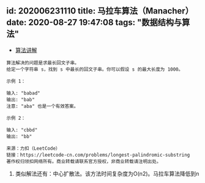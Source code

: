 id: 202006231110
title: 马拉车算法（Manacher）
date: 2020-08-27 19:47:08
tags: "数据结构与算法"
---------

* [算法讲解](https://www.jianshu.com/p/392172762e55)

```$xslt
算法解决的问题是求最长回文子串。
给定一个字符串 s，找到 s 中最长的回文子串。你可以假设 s 的最大长度为 1000。

示例 1：

输入: "babad"
输出: "bab"
注意: "aba" 也是一个有效答案。

示例 2：

输入: "cbbd"
输出: "bb"

来源：力扣（LeetCode）
链接：https://leetcode-cn.com/problems/longest-palindromic-substring
著作权归领扣网络所有。商业转载请联系官方授权，非商业转载请注明出处。
```

1. 类似解法还有：中心扩散法。该方法时间复杂度为O(n2)。马拉车算法降低到n